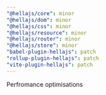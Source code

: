 ```yaml
---
"@hellajs/core": minor
"@hellajs/dom": minor
"@hellajs/css": minor
"@hellajs/resource": minor
"@hellajs/router": minor
"@hellajs/store": minor
"babel-plugin-hellajs": patch
"rollup-plugin-hellajs": patch
"vite-plugin-hellajs": patch
---
```


Perfromance optimisations
